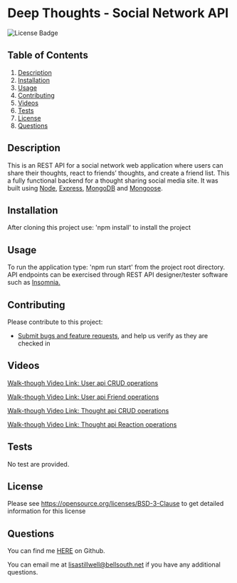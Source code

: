 # Deep Thoughts - Social Network API

![License Badge](https://shields.io/badge/license-BSD-green)
## Table of Contents
1. [Description](#description)
2. [Installation](#installation)
3. [Usage](#usage)
4. [Contributing](#contributing)
5. [Videos](#videos)
6. [Tests](#tests)
7. [License](#license)
8. [Questions](#questions)

## Description
This is an REST API for a social network web application where users can share their thoughts, react to friends’ thoughts, and create a friend list. This a fully functional backend for a thought sharing social media site. It was built using [Node](https://nodejs.dev), [Express](https://expressjs.com), [MongoDB](https://www.mongodb.com) and [Mongoose](https://mongoosejs.com).

## Installation
After cloning this project use: 'npm install' to install the project

## Usage
To run the application type: 'npm run start' from the project root directory. API endpoints can be exercised through REST API designer/tester software such as [Insomnia.](https://insomnia.rest)

## Contributing
Please contribute to this project:
* [Submit bugs and feature requests](https://github.com/lstillwe/deep-thoughts-api/issues), and help us verify as they are checked in

## Videos
[Walk-though Video Link: User api CRUD operations](https://drive.google.com/file/d/1emM_UnPVjEOx1qrVLsz_5lDVG7mJHDBB/view?usp=sharing)

[Walk-though Video Link: User api Friend operations](https://drive.google.com/file/d/1PaJc9dTl6gyDmOG0WRSoF6drHbxySQ2-/view?usp=sharing)

[Walk-though Video Link: Thought api CRUD operations](https://drive.google.com/file/d/1wGsjhswWK8dSqA42XNOIPn36_k4q_33-/view?usp=sharing)

[Walk-though Video Link: Thought api Reaction operations](https://drive.google.com/file/d/1hQBQEhU3m069wG1FEvIjiaNDnkjYridM/view?usp=sharing)

## Tests
No test are provided.

## License
Please see https://opensource.org/licenses/BSD-3-Clause to get detailed information for this license

## Questions
You can find me [HERE](https://github.com/lstillwe) on Github.

You can email me at lisastillwell@bellsouth.net if you have any additional questions.
